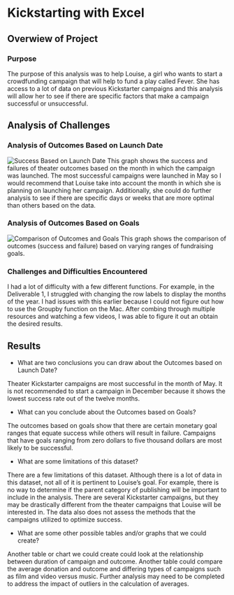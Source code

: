 # Kickstarting with Excel

## Overwiew of Project

### Purpose 
The purpose of this analysis was to help Louise, a girl who wants to start a crowdfunding campaign that will help to fund a play called Fever. She has access to a lot of data on previous Kickstarter campaigns and this analysis will allow her to see if there are specific factors that make a campaign successful or unsuccessful.  

## Analysis of Challenges

### Analysis of Outcomes Based on Launch Date
![Success Based on Launch Date](CrowdFundingAnalysis/Theater_Outcomes_vs_Launch.png) This graph shows the success and failures of theater outcomes based on the month in which the campaign was launched. The most successful campaigns were launched in May so I would recommend that Louise take into account the month in which she is planning on launching her campaign. Additionally, she could do further analysis to see if there are specific days or weeks that are more optimal than others based on the data. 

### Analysis of Outcomes Based on Goals
![Comparison of Outcomes and Goals](CrowdFundingAnalysis/Outcomes_vs_Goals.png) This graph shows the comparison of outcomes (success and failure) based on varying ranges of fundraising goals. 

### Challenges and Difficulties Encountered
I had a lot of difficulty with a few different functions. For example, in the Deliverable 1, I struggled with changing the row labels to display the months of the year. I had issues with this earlier because I could not figure out how to use the Groupby function on the Mac. After combing through multiple resources and watching a few videos, I was able to figure it out an obtain the desired results. 

## Results

- What are two conclusions you can draw about the Outcomes based on Launch Date?

Theater Kickstarter campaigns are most successful in the month of May. It is not recommended to start a campaign in December because it shows the lowest success rate out of the twelve months. 

- What can you conclude about the Outcomes based on Goals?

The outcomes based on goals show that there are certain monetary goal ranges that equate success while others will result in failure. Campaigns that have goals ranging from zero dollars to five thousand dollars are most likely to be successful. 

- What are some limitations of this dataset?

There are a few limitations of this dataset. Although there is a lot of data in this dataset, not all of it is pertinent to Louise’s goal. For example, there is no way to determine if the parent category of publishing will be important to include in the analysis. There are several Kickstarter campaigns, but they may be drastically different from the theater campaigns that Louise will be interested in. The data also does not assess the methods that the campaigns utilized to optimize success. 

- What are some other possible tables and/or graphs that we could create?

Another table or chart we could create could look at the relationship between duration of campaign and outcome. Another table could compare the average donation and outcome and differing types of campaigns such as film and video versus music. Further analysis may need to be completed to address the impact of outliers in the calculation of averages. 
 

